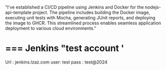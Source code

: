 
"I've established a CI/CD pipeline using Jenkins and Docker for the nodejs-api-template project. The pipeline includes building the Docker image, executing unit tests with Mocha, generating JUnit reports, and deploying the image to GHCR. This streamlined process enables seamless application deployment to various cloud environments."

# === Jenkins "test account '

Url : jenkins.lzaz.com
user:  test
pass :  test@2024
